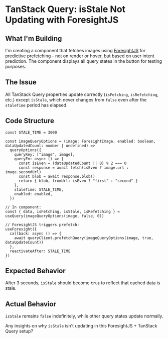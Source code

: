 # TanStack Query: isStale Not Updating with ForesightJS

## What I'm Building
I'm creating a component that fetches images using [ForesightJS](https://foresightjs.com/) for predictive prefetching - not on render or hover, but based on user intent prediction. The component displays all query states in the button for testing purposes.

## The Issue
All TanStack Query properties update correctly (`isFetching`, `isRefetching`, etc.) except `isStale`, which never changes from `false` even after the `staleTime` period has elapsed.

## Code Structure
```tsx
const STALE_TIME = 3000

const imageQueryOptions = (image: ForesightImage, enabled: boolean, dataUpdatedCount: number | undefined) =>
  queryOptions({
    queryKey: ["image", image],
    queryFn: async () => {
      const isEven = (dataUpdatedCount || 0) % 2 === 0
      const response = await fetch(isEven ? image.url : image.secondUrl)
      const blob = await response.blob()
      return { blob, fromUrl: isEven ? "first" : "second" }
    },
    staleTime: STALE_TIME,
    enabled: enabled,
  })

// In component:
const { data, isFetching, isStale, isRefetching } = useQuery(imageQueryOptions(image, false, 0))

// ForesightJS triggers prefetch:
useForesight({
  callback: async () => {
    await queryClient.prefetchQuery(imageQueryOptions(image, true, dataUpdateCount))
  },
  reactivateAfter: STALE_TIME
})
```

## Expected Behavior
After 3 seconds, `isStale` should become `true` to reflect that cached data is stale.

## Actual Behavior  
`isStale` remains `false` indefinitely, while other query states update normally.

Any insights on why `isStale` isn't updating in this ForesightJS + TanStack Query setup?